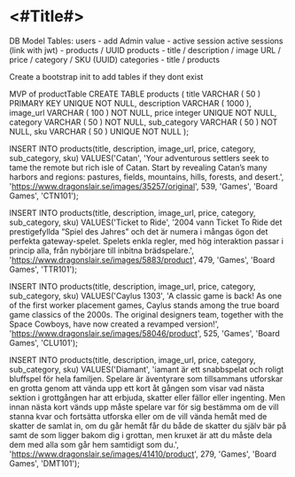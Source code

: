 #  <#Title#>



 DB Model
 Tables:
 users - add Admin value - active session
 active sessions (link with jwt)  - products / UUID
 products - title / description / image URL / price / category / SKU (UUID)
 categories - title / products


 Create a bootstrap init to add tables if they dont exist



MVP of productTable
CREATE TABLE products (
    title VARCHAR ( 50 ) PRIMARY KEY UNIQUE NOT NULL,
    description VARCHAR ( 1000 ),
    image_url VARCHAR ( 100 ) NOT NULL,
    price integer UNIQUE NOT NULL,
    category VARCHAR ( 50 ) NOT NULL,
    sub_category VARCHAR ( 50 ) NOT NULL,
    sku VARCHAR ( 50 ) UNIQUE NOT NULL
);


INSERT INTO products(title, description, image_url, price, category, sub_category, sku)
VALUES('Catan', 'Your adventurous settlers seek to tame the remote but rich isle of Catan. Start by revealing Catan’s many harbors and regions: pastures, fields, mountains, hills, forests, and desert.', 'https://www.dragonslair.se/images/35257/original', 539, 'Games', 'Board Games', 'CTN101');

INSERT INTO products(title, description, image_url, price, category, sub_category, sku)
VALUES('Ticket to Ride', '2004 vann Ticket To Ride det prestigefyllda ”Spiel des Jahres” och det är numera i mångas ögon det perfekta gateway-spelet. Spelets enkla regler, med hög interaktion passar i princip alla, från nybörjare till inbitna brädspelare.', 'https://www.dragonslair.se/images/5883/product', 479, 'Games', 'Board Games', 'TTR101');

INSERT INTO products(title, description, image_url, price, category, sub_category, sku)
VALUES('Caylus 1303', 'A classic game is back! As one of the first worker placement games, Caylus stands among the true board game classics of the 2000s. The original designers team, together with the Space Cowboys, have now created a revamped version!', 'https://www.dragonslair.se/images/58046/product', 525, 'Games', 'Board Games', 'CLU101');

INSERT INTO products(title, description, image_url, price, category, sub_category, sku)
VALUES('Diamant', 'iamant är ett snabbspelat och roligt bluffspel för hela familjen.  Spelare är äventyrare som tillsammans utforskar en grotta genom att vända upp ett kort åt gången som visar vad nästa sektion i grottgången har att erbjuda, skatter eller fällor eller ingenting. Men innan nästa kort vänds upp måste spelare var för sig bestämma om de vill stanna kvar och fortsätta utforska eller om de vill vända hemåt med de skatter de samlat in, om du går hemåt får du både de skatter du själv bär på samt de som ligger bakom dig i grottan, men kruxet är att du måste dela dem med alla som går hem samtidigt som du.', 'https://www.dragonslair.se/images/41410/product', 279, 'Games', 'Board Games', 'DMT101');





